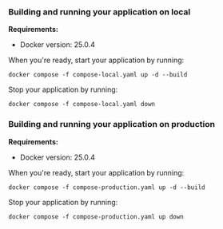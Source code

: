 ### Building and running your application on local
**Requirements:**
- Docker version: 25.0.4

When you're ready, start your application by running:

`docker compose -f compose-local.yaml up -d --build`

Stop your application by running:

`docker compose -f compose-local.yaml down`


### Building and running your application on production
**Requirements:**
- Docker version: 25.0.4

When you're ready, start your application by running:

`docker compose -f compose-production.yaml up -d --build`

Stop your application by running:

`docker compose -f compose-production.yaml up down`

